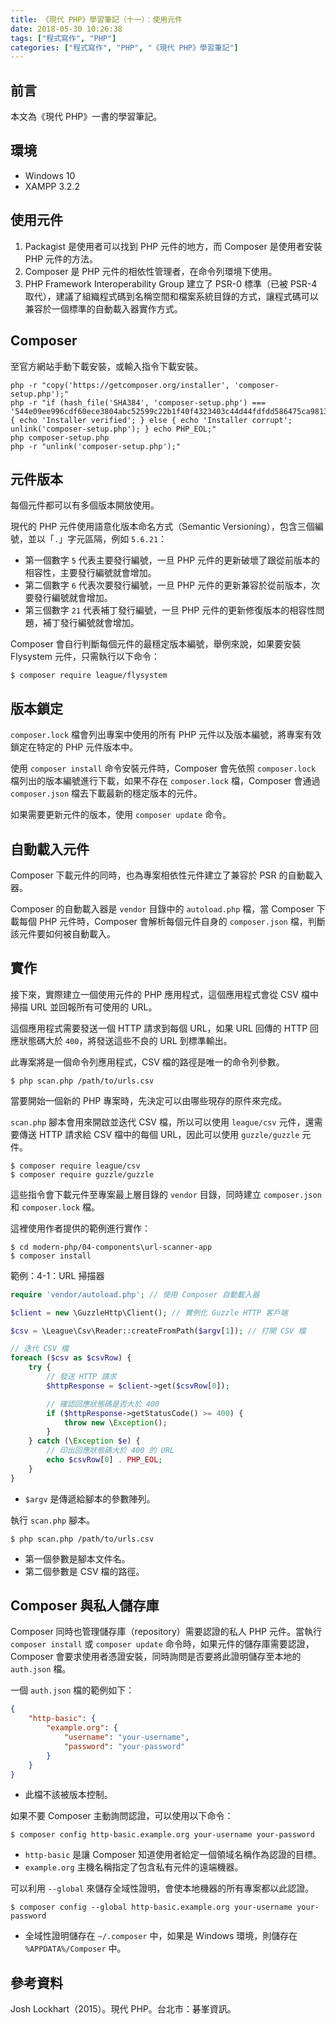 ```yaml
---
title: 《現代 PHP》學習筆記（十一）：使用元件
date: 2018-05-30 10:26:38
tags: ["程式寫作", "PHP"]
categories: ["程式寫作", "PHP", "《現代 PHP》學習筆記"]
---
```


## 前言
本文為《現代 PHP》一書的學習筆記。

## 環境
- Windows 10
- XAMPP 3.2.2

## 使用元件
1. Packagist 是使用者可以找到 PHP 元件的地方，而 Composer 是使用者安裝 PHP 元件的方法。
2. Composer 是 PHP 元件的相依性管理者，在命令列環境下使用。
3. PHP Framework Interoperability Group 建立了 PSR-0 標準（已被 PSR-4 取代），建議了組織程式碼到名稱空間和檔案系統目錄的方式，讓程式碼可以兼容於一個標準的自動載入器實作方式。

## Composer
至官方網站手動下載安裝，或輸入指令下載安裝。
```
php -r "copy('https://getcomposer.org/installer', 'composer-setup.php');"
php -r "if (hash_file('SHA384', 'composer-setup.php') === '544e09ee996cdf60ece3804abc52599c22b1f40f4323403c44d44fdfdd586475ca9813a858088ffbc1f233e9b180f061') { echo 'Installer verified'; } else { echo 'Installer corrupt'; unlink('composer-setup.php'); } echo PHP_EOL;"
php composer-setup.php
php -r "unlink('composer-setup.php');"
```

## 元件版本
每個元件都可以有多個版本開放使用。

現代的 PHP 元件使用語意化版本命名方式（Semantic Versioning），包含三個編號，並以「`.`」字元區隔，例如 `5.6.21`：

- 第一個數字 `5` 代表主要發行編號，一旦 PHP 元件的更新破壞了跟從前版本的相容性，主要發行編號就會增加。
- 第二個數字 `6` 代表次要發行編號，一旦 PHP 元件的更新兼容於從前版本，次要發行編號就會增加。
- 第三個數字 `21` 代表補丁發行編號，一旦 PHP 元件的更新修復版本的相容性問題，補丁發行編號就會增加。

Composer 會自行判斷每個元件的最穩定版本編號，舉例來說，如果要安裝 Flysystem 元件，只需執行以下命令：
```
$ composer require league/flysystem
```

## 版本鎖定
`composer.lock` 檔會列出專案中使用的所有 PHP 元件以及版本編號，將專案有效鎖定在特定的 PHP 元件版本中。

使用 `composer install` 命令安裝元件時，Composer 會先依照 `composer.lock` 檔列出的版本編號進行下載，如果不存在 `composer.lock` 檔，Composer 會通過`composer.json` 檔去下載最新的穩定版本的元件。

如果需要更新元件的版本，使用 `composer update` 命令。

## 自動載入元件
Composer 下載元件的同時，也為專案相依性元件建立了兼容於 PSR 的自動載入器。

Composer 的自動載入器是 `vendor` 目錄中的 `autoload.php` 檔，當 Composer 下載每個 PHP 元件時，Composer 會解析每個元件自身的 `composer.json` 檔，判斷該元件要如何被自動載入。

## 實作
接下來，實際建立一個使用元件的 PHP 應用程式，這個應用程式會從 CSV 檔中掃描 URL 並回報所有可使用的 URL。

這個應用程式需要發送一個 HTTP 請求到每個 URL，如果 URL 回傳的 HTTP 回應狀態碼大於 `400`，將發送這些不良的 URL 到標準輸出。

此專案將是一個命令列應用程式，CSV 檔的路徑是唯一的命令列參數。
```
$ php scan.php /path/to/urls.csv
```
當要開始一個新的 PHP 專案時，先決定可以由哪些現存的原件來完成。

`scan.php` 腳本會用來開啟並迭代 CSV 檔，所以可以使用 `league/csv` 元件，還需要傳送 HTTP 請求給 CSV 檔中的每個 URL，因此可以使用 `guzzle/guzzle` 元件。
```
$ composer require league/csv
$ composer require guzzle/guzzle
```
這些指令會下載元件至專案最上層目錄的 `vendor` 目錄，同時建立 `composer.json` 和 `composer.lock` 檔。

這裡使用作者提供的範例進行實作：
```
$ cd modern-php/04-components\url-scanner-app
$ composer install
```
範例：4-1：URL 掃描器
```PHP
require 'vendor/autoload.php'; // 使用 Composer 自動載入器

$client = new \GuzzleHttp\Client(); // 實例化 Guzzle HTTP 客戶端

$csv = \League\Csv\Reader::createFromPath($argv[1]); // 打開 CSV 檔

// 迭代 CSV 檔
foreach ($csv as $csvRow) {
    try {
        // 發送 HTTP 請求
        $httpResponse = $client->get($csvRow[0]);

        // 確認回應狀態碼是否大於 400
        if ($httpResponse->getStatusCode() >= 400) {
            throw new \Exception();
        }
    } catch (\Exception $e) {
        // 印出回應狀態碼大於 400 的 URL
        echo $csvRow[0] . PHP_EOL;
    }
}
```
- `$argv` 是傳遞給腳本的參數陣列。

執行 `scan.php` 腳本。
```
$ php scan.php /path/to/urls.csv
```
- 第一個參數是腳本文件名。
- 第二個參數是 CSV 檔的路徑。

## Composer 與私人儲存庫
Composer 同時也管理儲存庫（repository）需要認證的私人 PHP 元件。當執行 `composer install` 或 `composer update` 命令時，如果元件的儲存庫需要認證，Composer 會要求使用者憑證安裝，同時詢問是否要將此證明儲存至本地的 `auth.json` 檔。

一個 `auth.json` 檔的範例如下：
```JSON
{
    "http-basic": {
        "example.org": {
            "username": "your-username",
            "password": "your-password"
        }
    }
}
```
- 此檔不該被版本控制。

如果不要 Composer 主動詢問認證，可以使用以下命令：
```
$ composer config http-basic.example.org your-username your-password
```
- `http-basic` 是讓 Composer 知道使用者給定一個領域名稱作為認證的目標。
- `example.org` 主機名稱指定了包含私有元件的遠端機器。

可以利用 `--global` 來儲存全域性證明，會使本地機器的所有專案都以此認證。
```
$ composer config --global http-basic.example.org your-username your-password
```
- 全域性證明儲存在 `~/.composer` 中，如果是 Windows 環境，則儲存在 `%APPDATA%/Composer` 中。

## 參考資料
Josh Lockhart（2015）。現代 PHP。台北市：碁峯資訊。